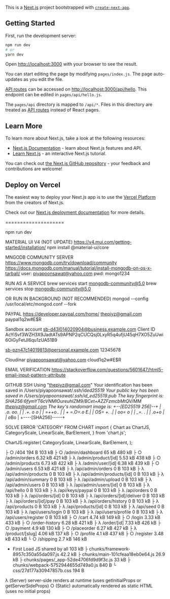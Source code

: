 This is a [Next.js](https://nextjs.org/) project bootstrapped with [`create-next-app`](https://github.com/vercel/next.js/tree/canary/packages/create-next-app).

## Getting Started

First, run the development server:

```bash
npm run dev
# or
yarn dev
```

Open [http://localhost:3000](http://localhost:3000) with your browser to see the result.

You can start editing the page by modifying `pages/index.js`. The page auto-updates as you edit the file.

[API routes](https://nextjs.org/docs/api-routes/introduction) can be accessed on [http://localhost:3000/api/hello](http://localhost:3000/api/hello). This endpoint can be edited in `pages/api/hello.js`.

The `pages/api` directory is mapped to `/api/*`. Files in this directory are treated as [API routes](https://nextjs.org/docs/api-routes/introduction) instead of React pages.

## Learn More

To learn more about Next.js, take a look at the following resources:

- [Next.js Documentation](https://nextjs.org/docs) - learn about Next.js features and API.
- [Learn Next.js](https://nextjs.org/learn) - an interactive Next.js tutorial.

You can check out [the Next.js GitHub repository](https://github.com/vercel/next.js/) - your feedback and contributions are welcome!

## Deploy on Vercel

The easiest way to deploy your Next.js app is to use the [Vercel Platform](https://vercel.com/new?utm_medium=default-template&filter=next.js&utm_source=create-next-app&utm_campaign=create-next-app-readme) from the creators of Next.js.

Check out our [Next.js deployment documentation](https://nextjs.org/docs/deployment) for more details.

====================

npm run dev

MATERIAL UI V4 (NOT UPDATE)
https://v4.mui.com/getting-started/installation/
npm install @material-ui/core

MNGODB COMMUNITY SERVER
https://www.mongodb.com/try/download/community
https://docs.mongodb.com/manual/tutorial/install-mongodb-on-os-x-tarball/
user: piyapoonsawat@yahoo.com
pwd: mongo1234

RUN AS A SERVICE
brew services start mongodb-community@5.0
brew services stop mongodb-community@5.0

OR RUN IN BACKGROUND (NOT RECOMMENDED)
mongod --config /usr/local/etc/mongod.conf --fork

PAYPAL
https://developer.paypal.com/home/
thepiyz@gmail.com
paypal1q2w#E$R

Sandbox account
sb-d43l014020904@business.example.com
Client ID
AcYiSvf3WZH3X9JadtATs9APNP2qCUCQsj0LxyR5q4ufjU45qH7XO5ZuUwi6OiGyFetJl6qu1zUA51B9

sb-pzn47c14019813@personal.example.com
12345678

Cloudinar
piyapoonsawat@yahoo.com
cloud1q2w#E$R

EMAIL VERIFICATION
https://stackoverflow.com/questions/5601647/html5-email-input-pattern-attribute

GITHUB SSH
Using "thepiyz@gmail.com"
Your identification has been saved in /Users/piyapoonsawat/.ssh/id*ed25519
Your public key has been saved in /Users/piyapoonsawat/.ssh/id_ed25519.pub
The key fingerprint is:
SHA256:6fymYT6cVNMlOureuhIZM9/BCet+AZZFzmcbMtQV/MM thepiyz@gmail.com
The key's randomart image is:
+--[ED25519 256]--+
| .o. oo. |
| .+. o o |
| *=++o.. |
| + =.O=.o E.|
| OS= +. .|
| oo= o |
| \_=. . |
| .o*+o |
| o*Bo |
+----[SHA256]-----+

SOLVE ERROR 'CATEGORY' FROM CHART
import {
Chart as ChartJS,
CategoryScale,
LinearScale,
BarElement,
} from 'chart.js';

ChartJS.register(
CategoryScale,
LinearScale,
BarElement,
);

├ ○ /404 194 B 103 kB
├ ○ /admin/dashboard 65 kB 480 kB
├ ○ /admin/orders 6.32 kB 421 kB
├ λ /admin/product/[id] 5.53 kB 438 kB
├ ○ /admin/products 6.73 kB 422 kB
├ λ /admin/user/[id] 6.38 kB 439 kB
├ ○ /admin/users 6.53 kB 421 kB
├ λ /api/admin/orders 0 B 103 kB
├ λ /api/admin/products 0 B 103 kB
├ λ /api/admin/products/[id] 0 B 103 kB
├ λ /api/admin/summary 0 B 103 kB
├ λ /api/admin/upload 0 B 103 kB
├ λ /api/admin/users 0 B 103 kB
├ λ /api/admin/users/[id] 0 B 103 kB
├ λ /api/hello 0 B 103 kB
├ λ /api/keys/paypal 0 B 103 kB
├ λ /api/orders 0 B 103 kB
├ λ /api/orders/[id] 0 B 103 kB
├ λ /api/orders/[id]/deliver 0 B 103 kB
├ λ /api/orders/[id]/pay 0 B 103 kB
├ λ /api/orders/history 0 B 103 kB
├ λ /api/products 0 B 103 kB
├ λ /api/products/[id] 0 B 103 kB
├ λ /api/seed 0 B 103 kB
├ λ /api/users/login 0 B 103 kB
├ λ /api/users/profile 0 B 103 kB
├ λ /api/users/register 0 B 103 kB
├ ○ /cart 4.74 kB 149 kB
├ ○ /login 3.33 kB 433 kB
├ ○ /order-history 6.28 kB 421 kB
├ λ /order/[id] 7.33 kB 426 kB
├ ○ /payment 4.9 kB 130 kB
├ ○ /placeorder 6.27 kB 427 kB
├ λ /product/[slug] 4.06 kB 137 kB
├ ○ /profile 4.1 kB 437 kB
├ ○ /register 3.48 kB 433 kB
└ ○ /shipping 2.7 kB 146 kB

- First Load JS shared by all 103 kB
  ├ chunks/framework-8957c350a55da097.js 42.2 kB
  ├ chunks/main-101cfeaa18eb0e64.js 26.9 kB
  ├ chunks/pages/\_app-52de4706fd9d9f3c.js 33 kB
  ├ chunks/webpack-5752944655d749a0.js 840 B
  └ css/27d177a30947857b.css 194 B

λ (Server) server-side renders at runtime (uses getInitialProps or getServerSideProps)
○ (Static) automatically rendered as static HTML (uses no initial props)
